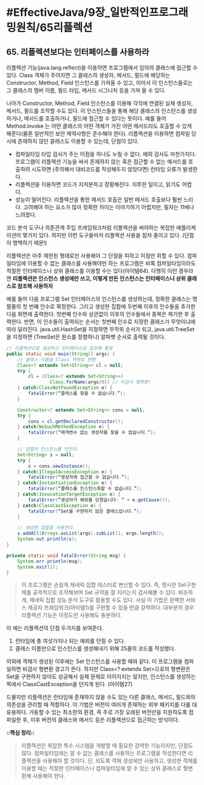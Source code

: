 # #EffectiveJava/9장_일반적인프로그래밍원칙/65리플렉션


## 65. 리플렉션보다는 인터페이스를 사용하라


리플렉션 기능(java.lang.reflect)을 이용하면 프로그램에서 임의의 클래스에 접근할 수 있다. Class 객체가 주어지면 그 클래스의 생성자, 메서드, 필드에 해당하는 Constructor, Method, Field 인스턴스를 가져올 수 있고, 이어서 이 인스턴스들로는 그 클래스의 멤버 이름, 필드 타입, 메서드 시그니처 등을 가져 올 수 있다.

나아가 Constructor, Method, Field 인스턴스를 이용해 각각에 연결된 실제 생성자, 메서드, 필드를 조작할 수도 있다. 이 인스턴스들을 통해 해당 클래스의 인스턴스를 생성하거나, 메서드를 호출하거나, 필드에 접근할 수 있다는 뜻이다. 예를 들어 Method.invoke 는 어떤 클래스의 어떤 객체가 가진 어떤 메서드라도 호출할 수 있게 해준다(물론 일반적인 보안 제약사항은 준수해야 한다). 리플렉션을 이용하면 컴파일 당시에 존재하지 않던 클래스도 이용할 수 있는데, 단점이 있다.

- 컴파일타임 타입 검사가 주는 이점을 하나도 누릴 수 없다. 예외 검사도 마찬가지다. 프로그램이 리플렉션 기능을 써서 존재하지 않는 혹은 접근할 수 없는 메서드를 호출하려 시도하면 (주의해서 대비코드를 작성해두지 않았다면) 런타임 오류가 발생한다.
- 리플렉션을 이용하면 코드가 지저분하고 장황해진다. 지루한 일이고, 읽기도 어렵다.
- 성능이 떨어진다. 리플렉션을 통한 메서드 호출은 일반 메서드 호출보다 훨씬 느리다. 고려해야 하는 요소가 많아 정확한 차이는 이야기하기 어렵지만, 필자는 11배나 느려졌다.


코드 분석 도구나 의존관계 주입 프레임워크처럼 리플렉션을 써야하는 복잡한 애플리케이션이 몇가지 있다. 하지만 이런 도구들마저 리플렉션 사용을 점차 줄이고 있다. (단점이 명백하기 때문!)

리플렉션은 아주 제한된 형태로만 사용해야 그 단점을 피하고 이점만 취할 수 있다. 컴파일타임에 이용할 수 없는 클래스를 사용해야만 하는 프로그램은 비록 컴파일타임이라도 적절한 인터페이스나 상위 클래스를 이용할 수는 있다(아이템64). 다행히 이런 경우라면 **리플렉션은 인스턴스 생성에만 쓰고, 이렇게 만든 인스턴스는 인터페이스나 상위 클래스로 참조해 사용하자**

예를 들어 다음 프로그램 Set<String> 인터페이스의 인스턴스를 생성하는데, 정확한 클래스는 명렬줄의 첫 번째 인수로 확정한다. 그리고 생성한 집합에 두번째 이후의 인수들을 추가한 다음 화면에 출력한다. 첫번째 인수와 상관없이 이후의 인수들에서 중복은 제거한 후 출력한다. 반면, 이 인수들이 출력되는 순서는 첫번째 인수로 지정한 클래스가 무엇이냐에 따라 달라진다. java.util.HashSet을 지정하면 무작위 순서가 되고, java.util.TreeSet을 지정하면 (TreeSet은 원소를 정렬하니) 알파벳 순서로 출력될 것이다.

```java
// 리플렉션으로 생성하고 인터페이스로 참조해 활용
public static void main(String[] args) {
	// 클래스 이름을 Class 객체로 변환
	Class<? extends Set<String>> cl = null;
	try {
		cl = (Class<? extends Set<String>>) 	
				Class.forName(args[0]) // 비검사 형변환!
	} catch(ClassNotFoundException e) {
		fatalError(“클래스를 찾을 수 없습니다.”);
	}

	Constructor<? extends Set<String>> cons = null;
	try {
		cons = cl.getDeclaredConstructor();
	} catch(NoSuchMethodException e) {
		fatalError(“매개변수 없는 생성자를 찾을 수 없습니다.”);
	}

	// 집합의 인스턴스를 만든다.
	Set<String> s = null;
	try {
		s = cons.newInstance();
	} catch(IllegalAccessException e) {
		fatalError(“생성자에 접근할 수 없습니다.”);
	} catch(InstantiationException e) {
		fatalError(“클래스를 인스턴스화할 수 없습니다.”);
	} catch(InvocationTargetException e) {
		fatalError(“생성자가 예외를 던졌습니다: “ + e.getCause());
	} catch(ClassCastException e) {
		fatalError(“Set을 구현하지 않은 클래스입니다.”);
	} 

	// 생성한 집합을 사용한다.
	s.addAll(Arrays.asList(args).subList(1, args.length));
	System.out.println(s);
}

private static void fatalError(String msg) {
	System.err.println(msg);
	System.exit(1);
}
```

> 이 프로그램은 손쉽게 제네릭 집합 테스터로 변신할 수 있다. 즉, 명시한 Set구현체를 공격적으로 조작해보며 Set 규약을 잘 지키는지 검사해볼 수 있다. 비슷하게, 제네릭 집합 성능 분석 도구로 활용할 수도 있다. 사실 이 기법은 완벽한 서비스 제공자 프레임워크(아이템1)를 구현할 수 있을 만큼 강력하다. 대부분의 경우 리플렉션 기능은 이정도만 사용해도 충분하다.


이 예는 리플렉션의 단점 두가지를 보여준다.
1. 런타임에 총 여섯가지나 되는 예외를 던질 수 있다. 
2. 클래스 이름만으로 인스턴스를 생성해내기 위해 25줄의 코드를 작성했다. 

이외에 객체가 생성된 이후에는 Set 인스턴스를 사용할 때와 같다.
이 프로그램을 컴파일하면 비검사 형변환 경고가 뜬다. 하지만 Class<? extends Set<String>>으로의 형변환은 Set을 구현하지 않아도 성공해서 실제 문제로 이어지지는 않지만, 인스턴스를 생성하는 쪽에서 ClassCastException을 던지게 된다. (아이템27)

드물지만 리플렉션은 런타임에 존재하지 않을 수도 있는 다른 클래스, 메서드, 필드와의 의존성을 관리할 때 적합하다. 이 기법은 버전이 여러개 존재하는 외부 패키지를 다룰 대 유용하다. 가동할 수 있는 최소한의 환경, 즉 주로 가장 오래된 버전만을 지원하도록 컴파일한 후, 이후 버전의 클래스와 메서드 등은 리플렉션으로 접근하는 방식이다. 


**::핵심 정리::** 

> 리플렉션은 복잡한 특수 시스템을 개발할 때 필요한 강력한 기능이지만, 단점도 많다. 컴파일타임에는 알 수 없는 클래스를 사용하는 프로그램을 작성한다면 리플렉션을 사용해야 할 것이다. 단, 되도록 객체 생성에만 사용하고, 생성한 객체를 이용할 때는 적절한 인터페이스나 컴파일타임에 알 수 있는 상위 클래스로 형변환해 사용해야 한다.


